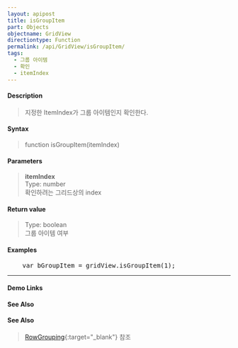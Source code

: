 ```yaml
---
layout: apipost
title: isGroupItem
part: Objects
objectname: GridView
directiontype: Function
permalink: /api/GridView/isGroupItem/
tags: 
  - 그룹 아이템
  - 확인
  - itemIndex
---
```



#### Description

> 지정한 ItemIndex가 그룹 아이템인지 확인한다.

#### Syntax

> function isGroupItem(itemIndex)

#### Parameters

> **itemIndex**  
> Type: number  
> 확인하려는 그리드상의 index

#### Return value

> Type: boolean  
> 그룹 아이템 여부

#### Examples 

<pre class="prettyprint">
    var bGroupItem = gridView.isGroupItem(1);
</pre>

---

#### Demo Links
#### See Also

#### See Also

> [RowGrouping](http://demo.realgrid.com/Demo/RowGrouping){:target="_blank"} 참조